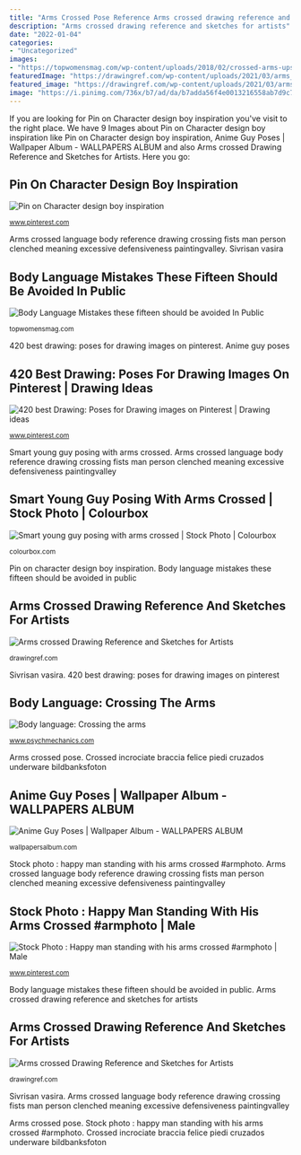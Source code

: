 ```yaml
---
title: "Arms Crossed Pose Reference Arms crossed drawing reference and sketches for artists"
description: "Arms crossed drawing reference and sketches for artists"
date: "2022-01-04"
categories:
- "Uncategorized"
images:
- "https://topwomensmag.com/wp-content/uploads/2018/02/crossed-arms-upset-angry-woman-psychology.png"
featuredImage: "https://drawingref.com/wp-content/uploads/2021/03/arms_crossed_drawing_reference3-764x1024.jpg"
featured_image: "https://drawingref.com/wp-content/uploads/2021/03/arms_crossed_drawing_reference3-764x1024.jpg"
image: "https://i.pinimg.com/736x/b7/ad/da/b7adda56f4e0013216558ab7d9c7cb1f--drawing-school-art-tutorial.jpg"
---
```


If you are looking for Pin on Character design boy inspiration you've visit to the right place. We have 9 Images about Pin on Character design boy inspiration like Pin on Character design boy inspiration, Anime Guy Poses | Wallpaper Album - WALLPAPERS ALBUM and also Arms crossed Drawing Reference and Sketches for Artists. Here you go:

## Pin On Character Design Boy Inspiration

![Pin on Character design boy inspiration](https://i.pinimg.com/originals/4b/96/52/4b9652b0e9cdb72e5cd6522ecf76d26f.jpg "Arms crossed drawing reference and sketches for artists")

<small>www.pinterest.com</small>

Arms crossed language body reference drawing crossing fists man person clenched meaning excessive defensiveness paintingvalley. Sivrisan vasira

## Body Language Mistakes These Fifteen Should Be Avoided In Public

![Body Language Mistakes these fifteen should be avoided In Public](https://topwomensmag.com/wp-content/uploads/2018/02/crossed-arms-upset-angry-woman-psychology.png "Body language mistakes these fifteen should be avoided in public")

<small>topwomensmag.com</small>

420 best drawing: poses for drawing images on pinterest. Anime guy poses

## 420 Best Drawing: Poses For Drawing Images On Pinterest | Drawing Ideas

![420 best Drawing: Poses for Drawing images on Pinterest | Drawing ideas](https://i.pinimg.com/736x/b7/ad/da/b7adda56f4e0013216558ab7d9c7cb1f--drawing-school-art-tutorial.jpg "Arms crossed serious woman upset body background language videoblocks child posing camera fifteen mistakes footage angry complaint needs against special")

<small>www.pinterest.com</small>

Smart young guy posing with arms crossed. Arms crossed language body reference drawing crossing fists man person clenched meaning excessive defensiveness paintingvalley

## Smart Young Guy Posing With Arms Crossed | Stock Photo | Colourbox

![Smart young guy posing with arms crossed | Stock Photo | Colourbox](https://d2gg9evh47fn9z.cloudfront.net/800px_COLOURBOX4707661.jpg "Smart young guy posing with arms crossed")

<small>colourbox.com</small>

Pin on character design boy inspiration. Body language mistakes these fifteen should be avoided in public

## Arms Crossed Drawing Reference And Sketches For Artists

![Arms crossed Drawing Reference and Sketches for Artists](https://drawingref.com/wp-content/uploads/2021/03/arms_crossed_drawing_reference4-768x478.jpg "Body language: crossing the arms")

<small>drawingref.com</small>

Sivrisan vasira. 420 best drawing: poses for drawing images on pinterest

## Body Language: Crossing The Arms

![Body language: Crossing the arms](https://1.bp.blogspot.com/-p7zy-QJisBY/VTnJIHa5JzI/AAAAAAAABlQ/R6mS_L4PWfc/s1600/crossed.jpg "Sivrisan vasira")

<small>www.psychmechanics.com</small>

Arms crossed pose. Crossed incrociate braccia felice piedi cruzados underware bildbanksfoton

## Anime Guy Poses | Wallpaper Album - WALLPAPERS ALBUM

![Anime Guy Poses | Wallpaper Album - WALLPAPERS ALBUM](https://i.pinimg.com/736x/9d/0c/b5/9d0cb56aa8893a9b01c32b0a75400d02.jpg "Arms crossed serious woman upset body background language videoblocks child posing camera fifteen mistakes footage angry complaint needs against special")

<small>wallpapersalbum.com</small>

Stock photo : happy man standing with his arms crossed #armphoto. Arms crossed language body reference drawing crossing fists man person clenched meaning excessive defensiveness paintingvalley

## Stock Photo : Happy Man Standing With His Arms Crossed #armphoto | Male

![Stock Photo : Happy man standing with his arms crossed #armphoto | Male](https://i.pinimg.com/originals/7b/e6/d5/7be6d5fd3704a3959f66f4e8fd427e5b.jpg "Arms crossed drawing reference and sketches for artists")

<small>www.pinterest.com</small>

Body language mistakes these fifteen should be avoided in public. Arms crossed drawing reference and sketches for artists

## Arms Crossed Drawing Reference And Sketches For Artists

![Arms crossed Drawing Reference and Sketches for Artists](https://drawingref.com/wp-content/uploads/2021/03/arms_crossed_drawing_reference3-764x1024.jpg "Body language: crossing the arms")

<small>drawingref.com</small>

Sivrisan vasira. Arms crossed language body reference drawing crossing fists man person clenched meaning excessive defensiveness paintingvalley

Arms crossed pose. Stock photo : happy man standing with his arms crossed #armphoto. Crossed incrociate braccia felice piedi cruzados underware bildbanksfoton
